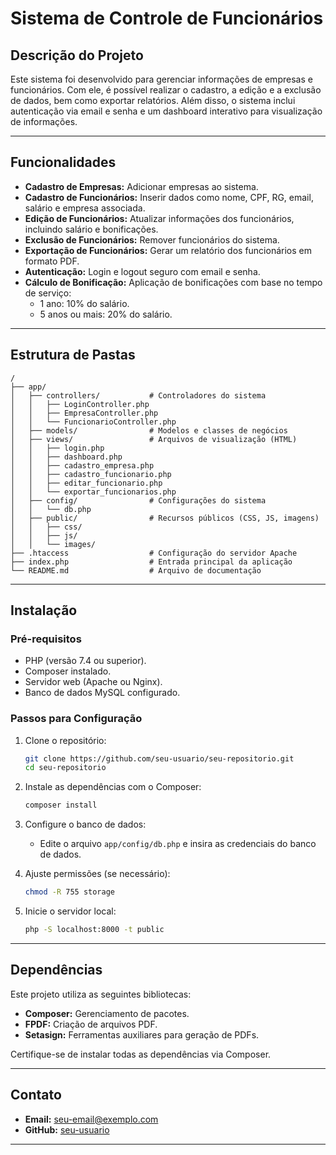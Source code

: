 # Sistema de Controle de Funcionários

## Descrição do Projeto

Este sistema foi desenvolvido para gerenciar informações de empresas e funcionários. Com ele, é possível realizar o cadastro, a edição e a exclusão de dados, bem como exportar relatórios. Além disso, o sistema inclui autenticação via email e senha e um dashboard interativo para visualização de informações.

---

## Funcionalidades

- **Cadastro de Empresas:** Adicionar empresas ao sistema.  
- **Cadastro de Funcionários:** Inserir dados como nome, CPF, RG, email, salário e empresa associada.  
- **Edição de Funcionários:** Atualizar informações dos funcionários, incluindo salário e bonificações.  
- **Exclusão de Funcionários:** Remover funcionários do sistema.  
- **Exportação de Funcionários:** Gerar um relatório dos funcionários em formato PDF.  
- **Autenticação:** Login e logout seguro com email e senha.  
- **Cálculo de Bonificação:** Aplicação de bonificações com base no tempo de serviço:  
  - 1 ano: 10% do salário.  
  - 5 anos ou mais: 20% do salário.

---

## Estrutura de Pastas

```plaintext
/
├── app/
│   ├── controllers/           # Controladores do sistema
│   │   ├── LoginController.php
│   │   ├── EmpresaController.php
│   │   └── FuncionarioController.php
│   ├── models/                # Modelos e classes de negócios
│   ├── views/                 # Arquivos de visualização (HTML)
│   │   ├── login.php
│   │   ├── dashboard.php
│   │   ├── cadastro_empresa.php
│   │   ├── cadastro_funcionario.php
│   │   ├── editar_funcionario.php
│   │   └── exportar_funcionarios.php
│   ├── config/                # Configurações do sistema
│   │   └── db.php
│   ├── public/                # Recursos públicos (CSS, JS, imagens)
│   │   ├── css/
│   │   ├── js/
│   │   └── images/
├── .htaccess                  # Configuração do servidor Apache
├── index.php                  # Entrada principal da aplicação
└── README.md                  # Arquivo de documentação
```

---

## Instalação

### Pré-requisitos

- PHP (versão 7.4 ou superior).  
- Composer instalado.  
- Servidor web (Apache ou Nginx).  
- Banco de dados MySQL configurado.

### Passos para Configuração

1. Clone o repositório:
   ```bash
   git clone https://github.com/seu-usuario/seu-repositorio.git
   cd seu-repositorio
   ```

2. Instale as dependências com o Composer:
   ```bash
   composer install
   ```

3. Configure o banco de dados:
   - Edite o arquivo `app/config/db.php` e insira as credenciais do banco de dados.

4. Ajuste permissões (se necessário):
   ```bash
   chmod -R 755 storage
   ```

5. Inicie o servidor local:
   ```bash
   php -S localhost:8000 -t public
   ```

---

## Dependências

Este projeto utiliza as seguintes bibliotecas:

- **Composer:** Gerenciamento de pacotes.  
- **FPDF:** Criação de arquivos PDF.  
- **Setasign:** Ferramentas auxiliares para geração de PDFs.

Certifique-se de instalar todas as dependências via Composer.

---

## Contato

- **Email:** [seu-email@exemplo.com](mailto:seu-email@exemplo.com)  
- **GitHub:** [seu-usuario](https://github.com/seu-usuario)  

---
